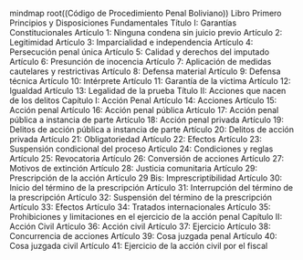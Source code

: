 mindmap
  root((Código de Procedimiento Penal Boliviano))
    Libro Primero
      Principios y Disposiciones Fundamentales
        Título I: Garantías Constitucionales
          Artículo 1: Ninguna condena sin juicio previo
          Artículo 2: Legitimidad
          Artículo 3: Imparcialidad e independencia
          Artículo 4: Persecución penal única
          Artículo 5: Calidad y derechos del imputado
          Artículo 6: Presunción de inocencia
          Artículo 7: Aplicación de medidas cautelares y restrictivas
          Artículo 8: Defensa material
          Artículo 9: Defensa técnica
          Artículo 10: Intérprete
          Artículo 11: Garantía de la víctima
          Artículo 12: Igualdad
          Artículo 13: Legalidad de la prueba
        Título II: Acciones que nacen de los delitos
          Capítulo I: Acción Penal
            Artículo 14: Acciones
            Artículo 15: Acción penal
            Artículo 16: Acción penal pública
            Artículo 17: Acción penal pública a instancia de parte
            Artículo 18: Acción penal privada
            Artículo 19: Delitos de acción pública a instancia de parte
            Artículo 20: Delitos de acción privada
            Artículo 21: Obligatoriedad
            Artículo 22: Efectos
            Artículo 23: Suspensión condicional del proceso
            Artículo 24: Condiciones y reglas
            Artículo 25: Revocatoria
            Artículo 26: Conversión de acciones
            Artículo 27: Motivos de extinción
            Artículo 28: Justicia comunitaria
            Artículo 29: Prescripción de la acción
            Artículo 29 Bis: Imprescriptibilidad
            Artículo 30: Inicio del término de la prescripción
            Artículo 31: Interrupción del término de la prescripción
            Artículo 32: Suspensión del término de la prescripción
            Artículo 33: Efectos
            Artículo 34: Tratados internacionales
            Artículo 35: Prohibiciones y limitaciones en el ejercicio de la acción penal
          Capítulo II: Acción Civil
            Artículo 36: Acción civil
            Artículo 37: Ejercicio
            Artículo 38: Concurrencia de acciones
            Artículo 39: Cosa juzgada penal
            Artículo 40: Cosa juzgada civil
            Artículo 41: Ejercicio de la acción civil por el fiscal
``` &#8203;:citation[oaicite:0]{index=0}&#8203;
